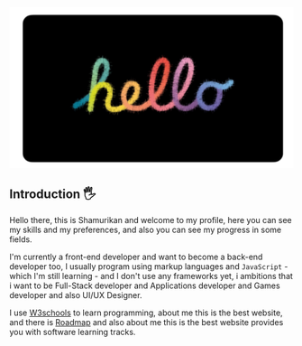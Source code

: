 <!DOCTYPE html>
<html>
  <head>

  </head>
  <body>
    <img src="images/42A30273-CC03-4064-9ED2-47DA3F4AC752.png"/>
  </body>


## Introduction 🖐️
Hello there, this is Shamurikan and welcome to my profile, here you can see my skills and my preferences, and also you can see my progress in some fields.

I'm currently a front-end developer and want to become a back-end developer too, I usually program using markup languages ​​and `JavaScript` - which I'm still learning - and I don't use any frameworks yet, i ambitions that i want to be Full-Stack developer and Applications developer and Games developer and also UI/UX Designer.

I use [W3schools](https://www.w3schools.com/) to learn programming, about me this is the best website, and there is [Roadmap](https://roadmap.sh/) and also about me this is the best website provides you with software learning tracks.

